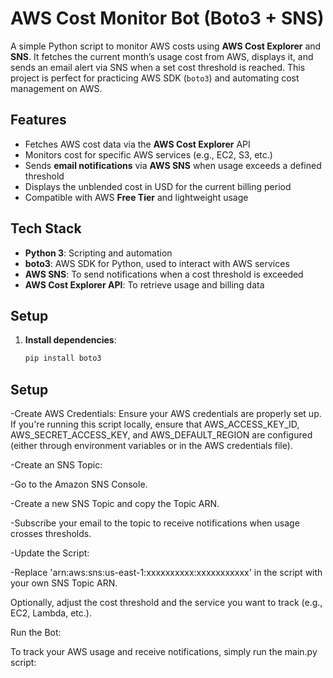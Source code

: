 # AWS Cost Monitor Bot (Boto3 + SNS)

A simple Python script to monitor AWS costs using **AWS Cost Explorer** and **SNS**. It fetches the current month’s usage cost from AWS, displays it, and sends an email alert via SNS when a set cost threshold is reached. This project is perfect for practicing AWS SDK (`boto3`) and automating cost management on AWS.

## Features
- Fetches AWS cost data via the **AWS Cost Explorer** API
- Monitors cost for specific AWS services (e.g., EC2, S3, etc.)
- Sends **email notifications** via **AWS SNS** when usage exceeds a defined threshold
- Displays the unblended cost in USD for the current billing period
- Compatible with AWS **Free Tier** and lightweight usage

## Tech Stack
- **Python 3**: Scripting and automation
- **boto3**: AWS SDK for Python, used to interact with AWS services
- **AWS SNS**: To send notifications when a cost threshold is exceeded
- **AWS Cost Explorer API**: To retrieve usage and billing data

## Setup

1. **Install dependencies**:
   ```bash
   pip install boto3
   
## Setup

-Create AWS Credentials: Ensure your AWS credentials are properly set up. If you're running this script locally, ensure that AWS_ACCESS_KEY_ID, AWS_SECRET_ACCESS_KEY, and AWS_DEFAULT_REGION are configured (either through environment variables or in the AWS credentials file).

-Create an SNS Topic:

-Go to the Amazon SNS Console.

-Create a new SNS Topic and copy the Topic ARN.

-Subscribe your email to the topic to receive notifications when usage crosses thresholds.

-Update the Script:

-Replace 'arn:aws:sns:us-east-1:xxxxxxxxxx:xxxxxxxxxxx' in the script with your own SNS Topic ARN.

Optionally, adjust the cost threshold and the service you want to track (e.g., EC2, Lambda, etc.).

Run the Bot:

To track your AWS usage and receive notifications, simply run the main.py script:
